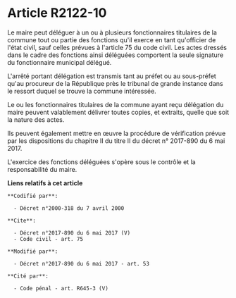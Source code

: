 # Article R2122-10

Le maire peut déléguer à un ou à plusieurs fonctionnaires titulaires de la commune tout ou partie des fonctions qu'il exerce
en tant qu'officier de l'état civil, sauf celles prévues à l'article 75 du code civil. Les actes dressés dans le cadre des
fonctions ainsi déléguées comportent la seule signature du fonctionnaire municipal délégué. 

L'arrêté portant délégation est transmis tant au préfet ou au sous-préfet qu'au procureur de la République près le tribunal
de grande instance dans le ressort duquel se trouve la commune intéressée. 

Le ou les fonctionnaires titulaires de la commune ayant reçu délégation du maire peuvent valablement délivrer toutes copies,
et extraits, quelle que soit la nature des actes. 

Ils peuvent également mettre en œuvre la procédure de vérification prévue par les dispositions du chapitre II du titre II du
décret n° 2017-890 du 6 mai 2017. 

L'exercice des fonctions déléguées s'opère sous le contrôle et la responsabilité du maire.

**Liens relatifs à cet article**

	**Codifié par**:

	  - Décret n°2000-318 du 7 avril 2000

	**Cite**:

	  - Décret n°2017-890 du 6 mai 2017 (V)
	  - Code civil - art. 75

	**Modifié par**:

	  - Décret n°2017-890 du 6 mai 2017 - art. 53

	**Cité par**:

	  - Code pénal - art. R645-3 (V)
